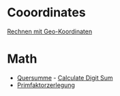 # Cooordinates

[Rechnen mit Geo-Koordinaten](https://rechneronline.de/geo-koordinaten/)

# Math
- [Quersumme](https://rechneronline.de/quersumme/) - [Calculate Digit Sum](https://rechneronline.de/digit-sum/)
- [Primfaktorzerlegung](https://rechneronline.de/primfaktoren/)